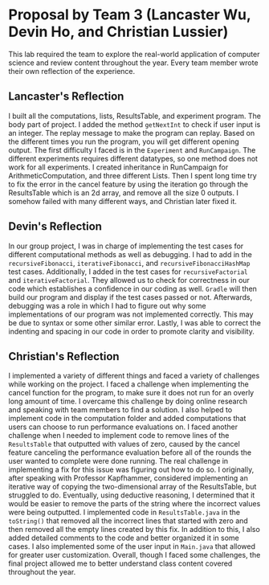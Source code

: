 # Proposal by Team 3 (Lancaster Wu, Devin Ho, and Christian Lussier)

This lab required the team to explore the real-world application of computer
science and review content throughout the year. Every team member wrote their
own reflection of the experience.

## Lancaster's Reflection

I built all the computations, lists, ResultsTable, and experiment program. The
body part of project. I added the method `getNextInt` to check if user input is
an integer. The replay message to make the program can replay.  Based on the
different times you run the program, you will get different opening output. The
first difficulty I faced  is in the `Experiment` and `RunCampaign`. The
different experiments requires different datatypes, so one method does not work
for all experiments. I created inheritance in RunCampaign for
ArithmeticComputation, and three different Lists. Then I spent long time try to
fix the error in the cancel feature by using the iteration go through the
ResultsTable which is an 2d array, and remove all the size 0 outputs. I somehow
failed with many different ways, and Christian later fixed it.

## Devin's Reflection

In our group project, I was in charge of implementing the test cases for
different computational methods as well as debugging. I had to add in the
`recursiveFibonacci`, `iterativeFibonacci`, and `recursiveFibonacciHashMap`
test cases. Additionally, I added in the test cases for `recursiveFactorial`
and `iterativeFactorial`. They allowed us to check for correctness in our code
which establishes a confidence in our coding as well. `Gradle` will then build
our program and display if the test cases passed or not. Afterwards, debugging
was a role in which I had to figure out why some implementations of our program
was not implemented correctly. This may be due to syntax or some other similar
error.  Lastly, I was able to correct the indenting and spacing in our code in
order to promote clarity and visibility.

## Christian's Reflection

I implemented a variety of different things and faced a variety of challenges
while working on the project. I faced a challenge when implementing the cancel
function for the program, to make sure it does not run for an overly long
amount of time. I overcame this challenge by doing online research and speaking
with team members to find a solution. I also helped to implement code in the
computation folder and added computations that users can choose to run
performance evaluations on. I faced another challenge when I needed to
implement code to remove lines of the `ResultsTable` that outputted with values
of zero, caused by the cancel feature canceling the performance evaluation
before all of the rounds the user wanted to complete were done running. The
real challenge in implementing a fix for this issue was figuring out how to do
so. I originally, after speaking with Professor Kapfhammer, considered
implementing an iterative way of copying the two-dimensional array of the
ResultsTable, but struggled to do. Eventually, using deductive reasoning, I
determined that it would be easier to remove the parts of the string where the
incorrect values were being outputted. I implemented code in
`ResultsTable.java` in the `toString()` that removed all the incorrect lines
that started with zero and then removed all the empty lines created by this
fix. In addition to this, I also added detailed comments to the code and better
organized it in some cases. I also implemented some of the user input in
`Main.java` that allowed for greater user customization. Overall, though I
faced some challenges, the final project allowed me to better understand class
content covered throughout the year.
